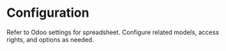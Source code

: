 # Configuration

Refer to Odoo settings for spreadsheet. Configure related models, access rights, and options as needed.

